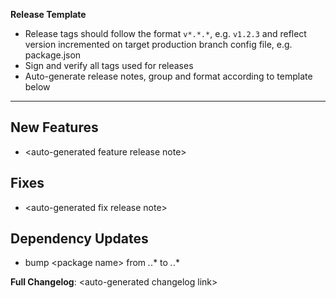 **Release Template**

- Release tags should follow the format `v*.*.*`, e.g. `v1.2.3` and reflect version incremented on target production branch config file, e.g. package.json 
- Sign and verify all tags used for releases 
- Auto-generate release notes, group and format according to template below 
***

## New Features
* \<auto-generated feature release note> 
## Fixes
* \<auto-generated fix release note>
## Dependency Updates
* bump \<package name> from *.*.* to *.*.* 

**Full Changelog**: \<auto-generated changelog link> 
